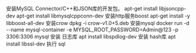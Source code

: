 安装MySQL Connector/C++和JSON库的开发包。
apt-get install libjsoncpp-dev
apt-get install libmysqlcppconn-dev
安装http服务boost
apt-get install -y libboost-all-dev
安装crow
dpkg -i crow-v1.0+5.deb
安装mysql
docker run -d --name mysql-container -e MYSQL_ROOT_PASSWORD=Admin@123 -p 3306:3306 mysql
安装 日志库
apt install libspdlog-dev
安装 hash库
apt install libssl-dev
执行 sql